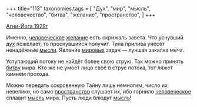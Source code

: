 +++
title="113"
taxonomies.tags = [
 "Дух",
 "мир",
 "мысль",
 "человечество",
 "битва",
 "желание",
 "пространство",
]
+++

[Агни-Йога 1929г](/agni/1929)

Именно, [человеческое](/tags/человечество) [желание](/tags/желание) есть скрижаль завета. Что уснувший [дух](/tags/Дух) пожелает, то проснувшийся получит. Тина прилива унесёт ненадёжные [мысли](/tags/[мысль](/tags/мысль)). Явление [мировых](/tags/[мир](/tags/мир)) задач — лучшая закалка меча.   

Уступающий потоку не найдёт более свою струю. Так можно принять [битву](/tags/битва) мира. Кто же не умоет лицо своё в струе потока, тот ляжет камнем прохода.   

Можно передать сокровенную Тайну лишь немногим, число их невелико, но само [пространство](/tags/пространство) слушает их, ибо горнило [человеческое](/tags/человечество) сплавит [мысль](/tags/мысль) мира. Пусть люди блюдут [мысль](/tags/мысль)!